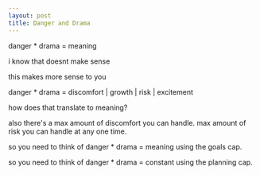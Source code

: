 ```yaml
---
layout: post
title: Danger and Drama 
---
```




danger * drama = meaning

i know that doesnt make sense

this makes more sense to you

danger * drama = discomfort | growth | risk | excitement

how does that translate to meaning?

also there's a max amount of discomfort you can handle. 
max amount of risk you can handle at any one time.

so you need to think of danger * drama = meaning using the goals cap.

so you need to think of danger * drama = constant using the planning cap.